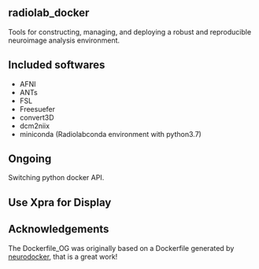 ## radiolab_docker

Tools for constructing, managing, and deploying a robust and reproducible neuroimage analysis environment.

## Included softwares

* AFNI
* ANTs
* FSL
* Freesuefer
* convert3D
* dcm2niix
* miniconda (Radiolabconda environment with python3.7)

## Ongoing

Switching python docker API.

## Use Xpra for Display

## Acknowledgements

The Dockerfile_OG was originally based on a Dockerfile generated by [neurodocker](https://github.com/ReproNim/neurodocker),
that is a great work!
